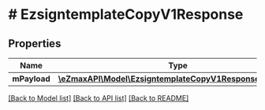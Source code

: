 # # EzsigntemplateCopyV1Response

## Properties

Name | Type | Description | Notes
------------ | ------------- | ------------- | -------------
**mPayload** | [**\eZmaxAPI\Model\EzsigntemplateCopyV1ResponseMPayload**](EzsigntemplateCopyV1ResponseMPayload.md) |  |

[[Back to Model list]](../../README.md#models) [[Back to API list]](../../README.md#endpoints) [[Back to README]](../../README.md)

